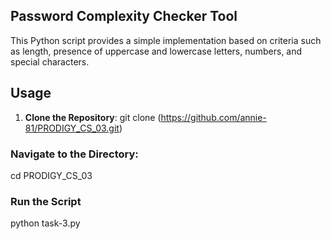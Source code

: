 

## Password Complexity Checker Tool

This Python script provides a simple implementation based on criteria such as length, presence of uppercase and lowercase letters, numbers, and special characters.

## Usage

1. **Clone the Repository**: git clone (https://github.com/annie-81/PRODIGY_CS_03.git)

### Navigate to the Directory:

cd PRODIGY_CS_03

### Run the Script

python task-3.py
